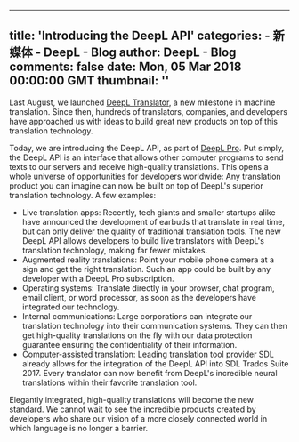 
---
title: 'Introducing the DeepL API'
categories: 
    - 新媒体
    - DeepL - Blog
author: DeepL - Blog
comments: false
date: Mon, 05 Mar 2018 00:00:00 GMT
thumbnail: ''
---

<div>   
<p>Last August, we launched <a href="https://www.deepl.com/translator">DeepL Translator</a>, a new milestone in machine translation.  Since then, hundreds of translators, companies, and developers have approached us with ideas to build great new products on top of this translation technology.</p> <p>Today, we are introducing the DeepL API, as part of <a href="https://www.deepl.com/pro.html">DeepL Pro</a>.  Put simply, the DeepL API is an interface that allows other computer programs to send texts to our servers and receive high-quality translations.  This opens a whole universe of opportunities for developers worldwide:     Any translation product you can imagine can now be built on top of DeepL's superior translation technology. A few examples:</p>     <ul>         <li>Live translation apps: Recently, tech giants and smaller startups alike have announced the development of earbuds that translate in real time, but can only deliver the quality of traditional translation tools. The new DeepL API allows developers to build live translators with DeepL's translation technology, making far fewer mistakes.</li>         <li>Augmented reality translations: Point your mobile phone camera at a sign and get the right translation. Such an app could be built by any developer with a DeepL Pro subscription.</li>         <li>Operating systems: Translate directly in your browser, chat program, email client, or word processor, as soon as the developers have integrated our technology.</li>         <li>Internal communications: Large corporations can integrate our translation technology into their communication systems. They can then get high-quality translations on the fly with our data protection guarantee ensuring the confidentiality of their information.</li>         <li>Computer-assisted translation: Leading translation tool provider SDL already allows for the integration of the DeepL API into SDL Trados Suite 2017. Every translator can now benefit from DeepL's incredible neural translations within their favorite translation tool.</li>     </ul>     <p>Elegantly integrated, high-quality translations will become the new standard. We cannot wait to see the incredible products created by developers who share our vision of a more closely connected world in which language is no longer a barrier.</p>  
</div>
            